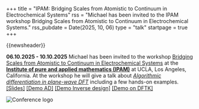 +++
title       = "IPAM: Bridging Scales from Atomistic to Continuum in Electrochemical Systems"
rss         = "Michael has been invited to the IPAM workshop Bridging Scales from Atomistic to Continuum in Electrochemical Systems."
rss_pubdate = Date(2025, 10, 06)
type        = "talk"
startpage   = true
+++

{{newsheader}}

**06.10.2025 - 10.10.2025** Michael has been invited to the workshop [Bridging Scales from Atomistic to Continuum in Electrochemical Systems](https://www.ipam.ucla.edu/programs/workshops/workshop-ii-bridging-scales-from-atomistic-to-continuum-in-electrochemical-systems/) at the [**Institute of pure and applied mathematics (IPAM)**](https://www.ipam.ucla.edu/) at UCLA, Los Angeles, California. At the workshop he will give a talk about [*Algorithmic differentiation in plane-wave DFT*](https://michael-herbst.com/talks/2025.10.09_IPAM_DFT_Gradients.pdf) including a few hands-on examples.
[[Slides]](https://michael-herbst.com/talks/2025.10.09_IPAM_DFT_Gradients.pdf)
[[Demo AD]](https://michael-herbst.com/talks/2025.10.09_IPAM_DFT_Gradients_1_ad.html)
[[Demo Inverse design]](https://michael-herbst.com/talks/2025.10.09_IPAM_DFT_Gradients_2_design.html)
[[Demo on DFTK]](https://michael-herbst.com/talks/2025.10.09_IPAM_DFT_Gradients_3_dftk.html)

![Conference logo](https://www.ipam.ucla.edu/wp-content/uploads/2024/04/IPAM-WS2-image.png)
